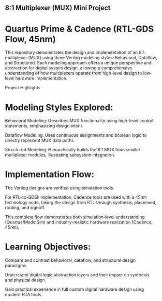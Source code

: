 ##  8:1 Multiplexer (MUX) Mini Project
# Quartus Prime & Cadence (RTL-GDS Flow, 45nm)

This repository demonstrates the design and implementation of an 8:1 multiplexer (MUX) using three Verilog modeling styles: Behavioral, Dataflow, and Structured. Each modeling approach offers a unique perspective and abstraction for digital system design, allowing a comprehensive understanding of how multiplexers operate from high-level design to low-level hardware implementation.

Project Highlights
# Modeling Styles Explored:

Behavioral Modeling: Describes MUX functionality using high-level control statements, emphasizing design intent.

Dataflow Modeling: Uses continuous assignments and boolean logic to directly represent MUX data paths.

Structured Modeling: Hierarchically builds the 8:1 MUX from smaller multiplexer modules, illustrating subsystem integration.

# Implementation Flow:

The Verilog designs are verified using simulation tools.

For RTL-to-GDSII implementation, Cadence tools are used with a 45nm technology node, taking the design from RTL through synthesis, placement, routing, and signoff.

This complete flow demonstrates both simulation-level understanding (Quartus/ModelSim) and industry-realistic hardware realization (Cadence, 45nm).

# Learning Objectives:

Compare and contrast behavioral, dataflow, and structural design paradigms.

Understand digital logic abstraction layers and their impact on synthesis and physical design.

Gain practical experience in full custom digital hardware design using modern EDA tools.
